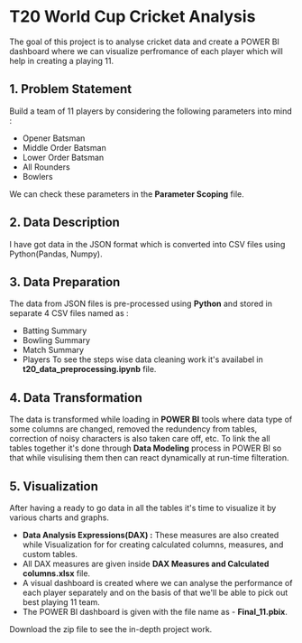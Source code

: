 
# T20 World Cup Cricket Analysis
The goal of this project is to analyse cricket data and create a POWER BI dashboard where we can visualize perfromance of each player which will help in creating a playing 11.


## 1. Problem Statement
Build a team of 11 players by considering the following parameters into mind :
 - Opener Batsman
 - Middle Order Batsman
 - Lower Order Batsman
 - All Rounders
 - Bowlers

We can check these parameters in the **Parameter Scoping** file.

## 2. Data Description
I have got data in the JSON format which is converted into CSV files using Python(Pandas, Numpy).


## 3. Data Preparation
The data from JSON files is pre-processed using **Python** and stored in separate 4 CSV files named as :
 - Batting Summary
 - Bowling Summary
 - Match Summary
 - Players
To see the steps wise data cleaning work it's availabel in **t20_data_preprocessing.ipynb** file.
## 4. Data Transformation
The data is transformed while loading in **POWER BI** tools where data type of some columns are changed, removed the redundency from tables, correction of noisy characters is also taken care off, etc.
To link the all tables together it's done through **Data Modeling** process in POWER BI so that while visulising them then can react dynamically at run-time filteration.
 
## 5. Visualization 
After having a ready to go data in all the tables it's time to visualize it by various charts and graphs.
 - **Data Analysis Expressions(DAX) :** These measures are also created while Visualization for for creating calculated columns, measures, and custom tables.
 - All DAX measures are given inside **DAX Measures and Calculated columns.xlsx** file.
 - A visual dashboard is created where we can analyse the performance of each player separately and on the basis of that we'll be able to pick out best playing 11 team.
 - The POWER BI dashboard is given with the file name as - **Final_11.pbix**.

Download the zip file to see the in-depth project work.

